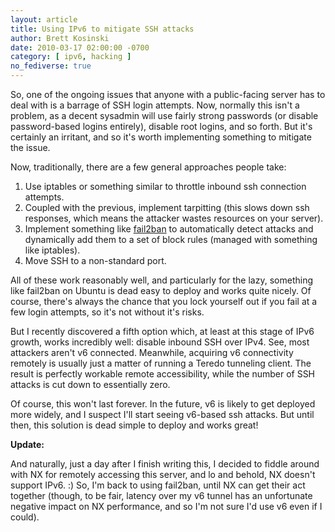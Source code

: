 ```yaml
---
layout: article
title: Using IPv6 to mitigate SSH attacks
author: Brett Kosinski
date: 2010-03-17 02:00:00 -0700
category: [ ipv6, hacking ]
no_fediverse: true
---
```


So, one of the ongoing issues that anyone with a public-facing server has to deal with is a barrage of SSH login attempts.  Now, normally this isn't a problem, as a decent sysadmin will use fairly strong passwords (or disable password-based logins entirely), disable root logins, and so forth.  But it's certainly an irritant, and so it's worth implementing something to mitigate the issue.

Now, traditionally, there are a few general approaches people take:

1. Use iptables or something similar to throttle inbound ssh connection attempts.
2. Coupled with the previous, implement tarpitting (this slows down ssh responses, which means the attacker wastes resources on your server).
3. Implement something like [fail2ban](http://www.fail2ban.org/) to automatically detect attacks and dynamically add them to a set of block rules (managed with something like iptables).
4. Move SSH to a non-standard port.

All of these work reasonably well, and particularly for the lazy, something like fail2ban on Ubuntu is dead easy to deploy and works quite nicely.  Of course, there's always the chance that you lock yourself out if you fail at a few login attempts, so it's not without it's risks.

But I recently discovered a fifth option which, at least at this stage of IPv6 growth, works incredibly well:  disable inbound SSH over IPv4.  See, most attackers aren't v6 connected.  Meanwhile, acquiring v6 connectivity remotely is usually just a matter of running a Teredo tunneling client.  The result is perfectly workable remote accessibility, while the number of SSH attacks is cut down to essentially zero.

Of course, this won't last forever.  In the future, v6 is likely to get deployed more widely, and I suspect I'll start seeing v6-based ssh attacks.  But until then, this solution is dead simple to deploy and works great!

**Update:**

And naturally, just a day after I finish writing this, I decided to fiddle around with NX for remotely accessing this server, and lo and behold, NX doesn't support IPv6. :)  So, I'm back to using fail2ban, until NX can get their act together (though, to be fair, latency over my v6 tunnel has an unfortunate negative impact on NX performance, and so I'm not sure I'd use v6 even if I could).

